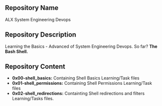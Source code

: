 <h2>Repository Name</h2>
<p>ALX System Engineering Devops</p>

<h2>Repository Description</h2>
<p>Learning the Basics - Advanced of System Engineering Devops. So far? <strong>The Bash Shell.</strong></p>

<h2>Repository Content</h2>
<ul>
  <li><strong>0x00-shell_basics:</strong> Containing Shell Basics Learning/Task files</li>
  <li><strong>0x01-shell_permissions:</strong> Containing Shell Permissions Learning/Task files</li>
  <li><strong>0x02-shell_redirections:</strong> Containting Shell redirections and filters Learning/Tasks files.</li>
</ul>
